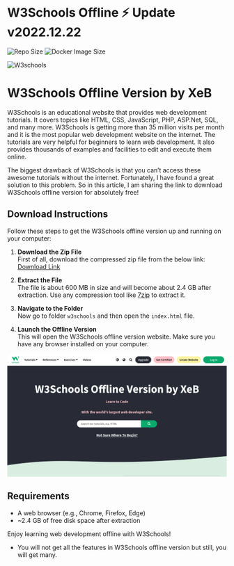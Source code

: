 # W3Schools Offline ⚡️  Update v2022.12.22

![Repo Size](https://img.shields.io/github/repo-size/ja7adr/W3Schools) ![Docker Image Size](https://img.shields.io/docker/image-size/ja7adr/w3schools?style=flat-square)

![W3schools](https://www.w3schools.com/images/w3schoolscom_gray.gif)

# W3Schools Offline Version by XeB

W3Schools is an educational website that provides web development tutorials. It covers topics like HTML, CSS, JavaScript, PHP, ASP.Net, SQL, and many more. W3Schools is getting more than 35 million visits per month and it is the most popular web development website on the internet. The tutorials are very helpful for beginners to learn web development. It also provides thousands of examples and facilities to edit and execute them online.

The biggest drawback of W3Schools is that you can’t access these awesome tutorials without the internet. Fortunately, I have found a great solution to this problem. So in this article, I am sharing the link to download W3Schools offline version for absolutely free!

## Download Instructions

Follow these steps to get the W3Schools offline version up and running on your computer:

1. **Download the Zip File**  
   First of all, download the compressed zip file from the below link:  
   [Download Link](https://github.com/AkhtarZeb5101/W3Schools)

2. **Extract the File**  
   The file is about 600 MB in size and will become about 2.4 GB after extraction. Use any compression tool like [7zip](https://www.7-zip.org/) to extract it.

3. **Navigate to the Folder**  
   Now go to folder `w3schools` and then open the `index.html` file.

4. **Launch the Offline Version**  
   This will open the W3Schools offline version website. Make sure you have any browser installed on your computer.
   
![Poster](https://github.com/AkhtarZeb5101/W3Schools/blob/main/HomePage.png)
   

## Requirements
- A web browser (e.g., Chrome, Firefox, Edge)
- ~2.4 GB of free disk space after extraction


Enjoy learning web development offline with W3Schools!

- You will not get all the features in W3Schools offline version but still, you will get many.
